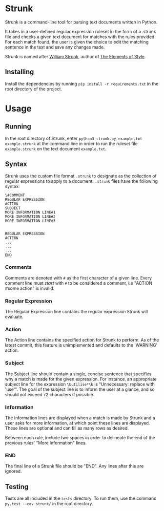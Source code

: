 # Strunk

Strunk is a command-line tool for parsing text documents written in Python.

It takes in a user-defined regular expression ruleset in the form of a
.strunk file and checks a given text document for matches with the rules
provided. For each match found, the user is given the choice to edit the
matching sentence in the text and save any changes made.

Strunk is named after [William Strunk](https://en.wikipedia.org/wiki/William_Strunk_Jr.),
author of [The Elements of Style](https://en.wikipedia.org/wiki/The_Elements_of_Style).

## Installing

Install the dependencies by running `pip install -r requirements.txt` in the root directory
of the project.

# Usage
## Running
In the root directory of Strunk, enter `python3 strunk.py example.txt example.strunk`
at the command line in order to run the ruleset file `example.strunk` on the text document `example.txt`.

## Syntax
Strunk uses the custom file format `.strunk` to designate as the collection of
regular expressions to apply to a document. `.strunk` files have the following syntax:

```
\#COMMENT  
REGULAR EXPRESSION  
ACTION    
SUBJECT  
MORE INFORMATION LINE#1  
MORE INFORMATION LINE#2  
MORE INFORMATION LINE#3  


REGULAR EXPRESSION  
ACTION  
...  
...  
...  
END
```

### Comments
Comments are denoted with `#` as the first character of a given line. Every comment
line must _start_ with `#` to be considered a comment, i.e "ACTION \#some action" is
invalid.

### Regular Expression
The Regular Expression line contains the regular expression Strunk will evaluate.

### Action
The Action line contains the specified action for Strunk to perform. As of the
latest commit, this feature is unimplemented and defaults to the 'WARNING' action.

### Subject
The Subject line should contain a single, concise sentence that specifies why a match
is made for the given expression. For instance, an appropriate subject line for the
expression `\butilise*\b` is "Unnecessary: replace with 'use'". The goal of the subject
line is to inform the user at a glance, and so should not exceed 72 characters if
possible.

### Information
The Information lines are displayed when a match is made by Strunk and a user asks
for more information, at which point these lines are displayed. These lines are
optional and can fill as many rows as desired.

Between each rule, include two spaces in order to delineate the end of the previous
rules' "More Information" lines.

### END
The final line of a Strunk file should be "END". Any lines after this are ignored.

## Testing

Tests are all included in the `tests` directory. To run them, use the command
`py.test --cov strunk/` in the root directory.
